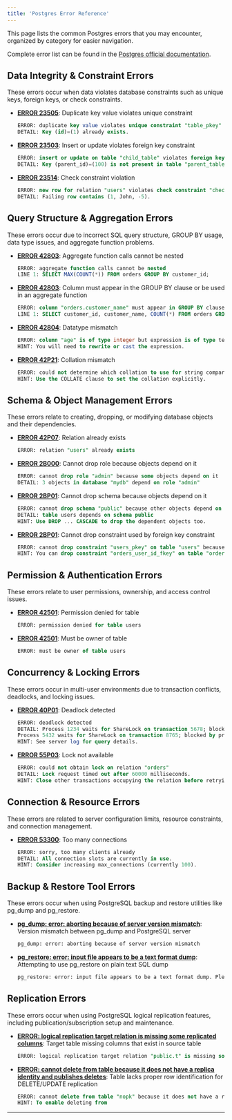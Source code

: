 ```yaml
---
title: 'Postgres Error Reference'
---
```


This page lists the common Postgres errors that you may encounter, organized by category for easier navigation.

Complete error list can be found in the [Postgres official documentation](https://www.postgresql.org/docs/current/errcodes-appendix.html).

## Data Integrity & Constraint Errors

These errors occur when data violates database constraints such as unique keys, foreign keys, or check constraints.

- [**ERROR 23505**](/reference/postgres/error/23505-duplicate-key-value): Duplicate key value violates unique constraint

  ```sql
  ERROR: duplicate key value violates unique constraint "table_pkey"
  DETAIL: Key (id)=(1) already exists.
  ```

- [**ERROR 23503**](/reference/postgres/error/23503-foreign-key-violation): Insert or update violates foreign key constraint

  ```sql
  ERROR: insert or update on table "child_table" violates foreign key constraint "fk_constraint_name"
  DETAIL: Key (parent_id)=(100) is not present in table "parent_table".
  ```

- [**ERROR 23514**](/reference/postgres/error/23514-check-constraint-violation): Check constraint violation

  ```sql
  ERROR: new row for relation "users" violates check constraint "check_age_positive"
  DETAIL: Failing row contains (1, John, -5).
  ```

## Query Structure & Aggregation Errors

These errors occur due to incorrect SQL query structure, GROUP BY usage, data type issues, and aggregate function problems.

- [**ERROR 42803**](/reference/postgres/error/42803-aggregate-function-calls-cannot-be-nested): Aggregate function calls cannot be nested

  ```sql
  ERROR: aggregate function calls cannot be nested
  LINE 1: SELECT MAX(COUNT(*)) FROM orders GROUP BY customer_id;
  ```

- [**ERROR 42803**](/reference/postgres/error/42803-column-must-appear-in-group-by-clause): Column must appear in the GROUP BY clause or be used in an aggregate function

  ```sql
  ERROR: column "orders.customer_name" must appear in GROUP BY clause or be used in an aggregate function
  LINE 1: SELECT customer_id, customer_name, COUNT(*) FROM orders GROUP BY customer_id;
  ```

- [**ERROR 42804**](/reference/postgres/error/42804-datatype-mismatch): Datatype mismatch

  ```sql
  ERROR: column "age" is of type integer but expression is of type text
  HINT: You will need to rewrite or cast the expression.
  ```

- [**ERROR 42P21**](/reference/postgres/error/42p21-collation-mismatch): Collation mismatch

  ```sql
  ERROR: could not determine which collation to use for string comparison
  HINT: Use the COLLATE clause to set the collation explicitly.
  ```

## Schema & Object Management Errors

These errors relate to creating, dropping, or modifying database objects and their dependencies.

- [**ERROR 42P07**](/reference/postgres/error/42p07-relation-already-exists-postgres): Relation already exists

  ```sql
  ERROR: relation "users" already exists
  ```

- [**ERROR 2B000**](/reference/postgres/error/2b000-dependent-privilege-descriptors): Cannot drop role because objects depend on it

  ```sql
  ERROR: cannot drop role "admin" because some objects depend on it
  DETAIL: 3 objects in database "mydb" depend on role "admin"
  ```

- [**ERROR 2BP01**](/reference/postgres/error/2bp01-dependent-objects-still-exist): Cannot drop schema because objects depend on it

  ```sql
  ERROR: cannot drop schema "public" because other objects depend on it
  DETAIL: table users depends on schema public
  HINT: Use DROP ... CASCADE to drop the dependent objects too.
  ```

- [**ERROR 2BP01**](/reference/postgres/error/2bp01-cannot-drop-constraint-used-by-foreign-key-constraint-postgres): Cannot drop constraint used by foreign key constraint

  ```sql
  ERROR: cannot drop constraint "users_pkey" on table "users" because constraint "orders_user_id_fkey" on table "orders" requires it
  HINT: You can drop constraint "orders_user_id_fkey" on table "orders" instead.
  ```

## Permission & Authentication Errors

These errors relate to user permissions, ownership, and access control issues.

- [**ERROR 42501**](/reference/postgres/error/42501-permission-denied-for-table-postgres): Permission denied for table

  ```sql
  ERROR: permission denied for table users
  ```

- [**ERROR 42501**](/reference/postgres/error/42501-must-be-owner-of-table-postgres): Must be owner of table

  ```sql
  ERROR: must be owner of table users
  ```

## Concurrency & Locking Errors

These errors occur in multi-user environments due to transaction conflicts, deadlocks, and locking issues.

- [**ERROR 40P01**](/reference/postgres/error/40p01-deadlock-detected): Deadlock detected

  ```sql
  ERROR: deadlock detected
  DETAIL: Process 1234 waits for ShareLock on transaction 5678; blocked by process 5432.
  Process 5432 waits for ShareLock on transaction 8765; blocked by process 1234.
  HINT: See server log for query details.
  ```

- [**ERROR 55P03**](/reference/postgres/error/55p03-lock-not-available): Lock not available

  ```sql
  ERROR: could not obtain lock on relation "orders"
  DETAIL: Lock request timed out after 60000 milliseconds.
  HINT: Close other transactions occupying the relation before retrying.
  ```

## Connection & Resource Errors

These errors are related to server configuration limits, resource constraints, and connection management.

- [**ERROR 53300**](/reference/postgres/error/53300-too-many-connections): Too many connections

  ```sql
  ERROR: sorry, too many clients already
  DETAIL: All connection slots are currently in use.
  HINT: Consider increasing max_connections (currently 100).
  ```

## Backup & Restore Tool Errors

These errors occur when using PostgreSQL backup and restore utilities like pg_dump and pg_restore.

- [**pg_dump: error: aborting because of server version mismatch**](/reference/postgres/error/pgdump-aborting-because-of-server-version-mismatch): Version mismatch between pg_dump and PostgreSQL server

  ```bash
  pg_dump: error: aborting because of server version mismatch
  ```

- [**pg_restore: error: input file appears to be a text format dump**](/reference/postgres/error/pgrestore-input-file-appears-to-be-a-text-format-dump): Attempting to use pg_restore on plain text SQL dump

  ```bash
  pg_restore: error: input file appears to be a text format dump. Please use psql.
  ```

## Replication Errors

These errors occur when using PostgreSQL logical replication features, including publication/subscription setup and maintenance.

- [**ERROR: logical replication target relation is missing some replicated columns**](/reference/postgres/error/logical-replication-target-relation-missing-replicated-columns): Target table missing columns that exist in source table

  ```sql
  ERROR: logical replication target relation "public.t" is missing some replicated columns
  ```

- [**ERROR: cannot delete from table because it does not have a replica identity and publishes deletes**](/reference/postgres/error/cannot-delete-from-table-no-replica-identity): Table lacks proper row identification for DELETE/UPDATE replication

  ```sql
  ERROR: cannot delete from table "nopk" because it does not have a replica identity and publishes deletes
  HINT: To enable deleting from
  ```

---
